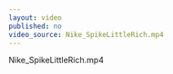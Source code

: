```yaml
---
layout: video
published: no
video_source: Nike_SpikeLittleRich.mp4
---
```

Nike_SpikeLittleRich.mp4
